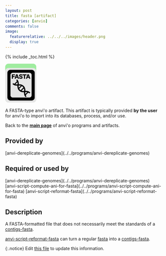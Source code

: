 ```yaml
---
layout: post
title: fasta [artifact]
categories: [anvio]
comments: false
image:
  featurerelative: ../../../images/header.png
  display: true
---
```



{% include _toc.html %}


<img src="../../images/icons/FASTA.png" alt="FASTA" style="width:100px; border:none" />

A FASTA-type anvi'o artifact. This artifact is typically provided **by the user** for anvi'o to import into its databases, process, and/or use.

Back to the **[main page](../../)** of anvi'o programs and artifacts.

## Provided by


<p style="text-align: left" markdown="1"><span class="artifact-p">[anvi-dereplicate-genomes](../../programs/anvi-dereplicate-genomes)</span></p>


## Required or used by

<p style="text-align: left" markdown="1"><span class="artifact-r">[anvi-dereplicate-genomes](../../programs/anvi-dereplicate-genomes)</span> <span class="artifact-r">[anvi-script-compute-ani-for-fasta](../../programs/anvi-script-compute-ani-for-fasta)</span> <span class="artifact-r">[anvi-script-reformat-fasta](../../programs/anvi-script-reformat-fasta)</span></p>

## Description

A FASTA-formatted file that does not necessarily meet the standards of a <span class="artifact-n">[contigs-fasta](/software/anvio/help/artifacts/contigs-fasta)</span>.

<span class="artifact-n">[anvi-script-reformat-fasta](/software/anvio/help/programs/anvi-script-reformat-fasta)</span> can turn a regular <span class="artifact-n">[fasta](/software/anvio/help/artifacts/fasta)</span> into a <span class="artifact-n">[contigs-fasta](/software/anvio/help/artifacts/contigs-fasta)</span>.


{:.notice}
Edit [this file](https://github.com/merenlab/anvio/tree/master/anvio/docs/artifacts/fasta.md) to update this information.

